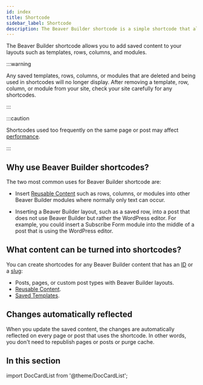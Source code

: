 ```yaml
---
id: index
title: Shortcode
sidebar_label: Shortcode
description: The Beaver Builder shortcode is a simple shortcode that allows you to add saved content to your layouts such as templates, rows, columns, and modules.
---
```


The Beaver Builder shortcode allows you to add saved content to your layouts such as templates, rows, columns, and modules.

:::warning

Any saved templates, rows, columns, or modules that are deleted and being used in shortcodes will no longer display. After removing a template, row, column, or module from your site, check your site carefully for any shortcodes.

:::

:::caution

Shortcodes used too frequently on the same page or post may affect [performance](../advanced/performance.md).

:::

## Why use Beaver Builder shortcodes?

The two most common uses for Beaver Builder shortcode are:

- Insert [Reusable Content](layouts/reusable-content/index.md) such as rows, columns, or modules into other Beaver Builder modules where normally only text can occur.

- Inserting a Beaver Builder layout, such as a saved row, into a post that does not use Beaver Builder but rather the WordPress editor. For example, you could insert a Subscribe Form module into the middle of a post that is using the WordPress editor.

## What content can be turned into shortcodes?

You can create shortcodes for any Beaver Builder content that has an [ID](syntax.md#using-an-id) or a [slug](syntax.md#using-a-slug):

- Posts, pages, or custom post types with Beaver Builder layouts.
- [Reusable Content](layouts/reusable-content/index.md).
- [Saved Templates](layouts/templates/saved-templates.md).

## Changes automatically reflected

When you update the saved content, the changes are automatically reflected on every page or post that uses the shortcode. In other words, you don't need to republish pages or posts or purge cache.

## In this section

import DocCardList from '@theme/DocCardList';

<DocCardList />
